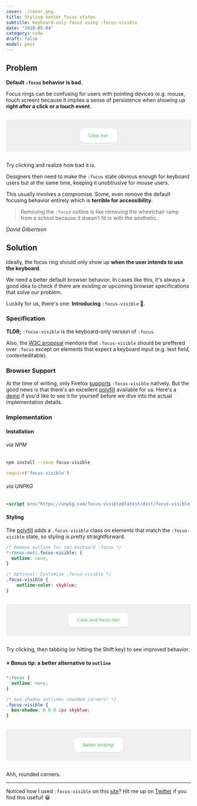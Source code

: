 ```yaml
---
cover: ./cover.png
title: Styling better focus states
subtitle: Keyboard-only focus using :focus-visible
date: "2018-05-04"
category: code
draft: false
model: post
---
```


<style>
.demo {
	background: rgba(0, 0, 0, 0.05);
	margin: 1.75rem auto;
	padding: 1.5rem;
	text-align: center;
}

.btn {
	background: white;
	border: none;
	border-radius: 10px;
	box-shadow: 0 0 0 1px rgba(0, 0, 0, 0.01),
							0 1px 3px rgba(0, 0, 0, 0.09);
	color: #43bf4d;
	font-family: "Gravity", sans-serif;
	padding: 0.75rem 1.5rem;
	transition: all .2s ease;
}

.btn:hover {
	box-shadow: 0 0 0 1px rgba(0, 0, 0, 0.01),
							0 2px 6px rgba(0, 0, 0, 0.09);
	transform: translateY(-2px);
}

.btn:active {
	box-shadow: 0 0 0 1px rgba(0, 0, 0, 0.01);
	transform: none;
}

.btn:focus {
	outline: #6cce75 solid 2px;
}

.btn--focus-visible:focus:not(.focus-visible) {
	outline: none;
}

.btn--shadow:focus {
	outline: none;
}

.btn--shadow.focus-visible {
	box-shadow: 0 0 0 2px #6cce75;
}

</style>

## Problem
**Default `:focus` behavior is bad.**

Focus rings can be confusing for users with pointing devices (e.g. mouse, touch screen) because it implies a sense of persistence when showing up **right after a click or a touch event**.

<div class="demo">
	<button class="btn">Click me!</button>
</div>
<figcaption>Try clicking and realize how bad it is.</figcaption>

Designers then need to make the `:focus` state obvious enough for keyboard users but at the same time, keeping it unobtrusive for mouse users.

This usually involves a compromise. Some, even remove the default focusing behavior entirely which is **terrible for accessibility**.

> Removing the `:focus` outline is like removing the wheelchair ramp from a school because it doesn’t fit in with the aesthetic.

<cite>David Gilbertson</cite>

## Solution
Ideally, the focus ring should only show up **when the user intends to use the keyboard**.

We need a better default browser behavior. In cases like this, it's always a good idea to check if there are existing or upcoming browser specifications that solve our problem.

Luckily for us, there's one: **Introducing** `:focus-visible` 🎉.

### Specification
**TLDR;** `:focus-visible` is the keyboard-only version of `:focus`.

Also, the [W3C proposal](https://drafts.csswg.org/selectors-4/#the-focus-visible-pseudo) mentions that `:focus-visible` should be preffered over `:focus` except on elements that expect a keyboard input (e.g. text field, contenteditable).

### Browser Support
At the time of writing, only Firefox [supports](https://caniuse.com/#search=focus-visible) `:focus-visible` natively. But the good news is that there's an excellent [polyfill](https://github.com/WICG/focus-visible) available for us. Here's a [demo](https://wicg.github.io/focus-visible/demo/) if you'd like to see it for yourself before we dive into the actual implementation details.

### Implementation
#### Installation
###### via NPM
```bash
npm install --save focus-visible
```
```js
require('focus-visible')
```

###### via UNPKG
```html
<script src="https://unpkg.com/focus-visible@latest/dist/focus-visible.min.js"></script>
```

#### Styling
The [polyfill](https://github.com/WICG/focus-visible) adds a `.focus-visible` class on elements that match the `:focus-visible` state, so styling is pretty straightforward.
```css
/* Remove outline for non-keyboard :focus */
*:focus:not(.focus-visible) {
  outline: none;
}

/* Optional: Customize .focus-visible */
.focus-visible {
	outline-color: skyblue;
}
```

<div class="demo">
	<button class="btn btn--focus-visible">Click and focus me!</button>
</div>
<figcaption>Try clicking, then tabbing (or hitting the Shift key) to see improved behavior.</figcaption>

#### ⭐️ Bonus tip: a better alternative to `outline`
```css
*:focus {
  outline: none;
}

/* box-shadow outlines rounded corners! */
.focus-visible {
  box-shadow: 0 0 0 2px skyblue;
}
```

<div class="demo">
	<button class="btn btn--shadow">Better looking!</button>
</div>
<figcaption>Ahh, rounded corners.</figcaption>


---
Noticed how I used `:focus-visible` on this [site](/)? Hit me up on [Twitter](https://twitter.com/nelonoel) if you find this useful! 😁
